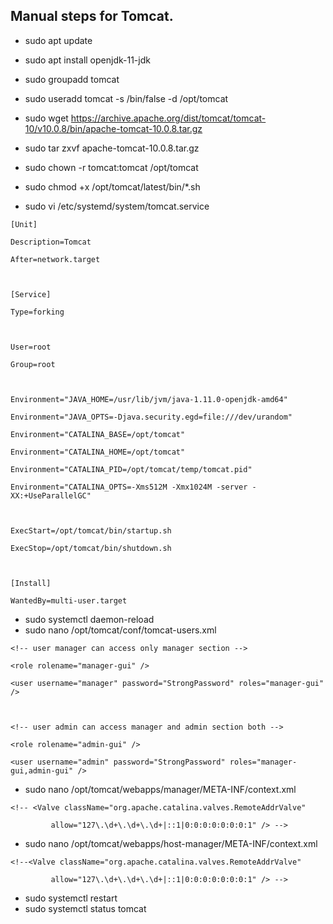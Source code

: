 Manual steps for Tomcat.
-------------------------

* sudo apt update

* sudo apt install openjdk-11-jdk
* sudo groupadd tomcat
* sudo useradd tomcat -s /bin/false -d /opt/tomcat
* sudo wget https://archive.apache.org/dist/tomcat/tomcat-10/v10.0.8/bin/apache-tomcat-10.0.8.tar.gz

* sudo tar zxvf apache-tomcat-10.0.8.tar.gz
* sudo chown -r tomcat:tomcat /opt/tomcat
* sudo chmod +x /opt/tomcat/latest/bin/*.sh
* sudo vi /etc/systemd/system/tomcat.service
```
[Unit]

Description=Tomcat

After=network.target



[Service]

Type=forking



User=root

Group=root



Environment="JAVA_HOME=/usr/lib/jvm/java-1.11.0-openjdk-amd64"

Environment="JAVA_OPTS=-Djava.security.egd=file:///dev/urandom"

Environment="CATALINA_BASE=/opt/tomcat"

Environment="CATALINA_HOME=/opt/tomcat"

Environment="CATALINA_PID=/opt/tomcat/temp/tomcat.pid"

Environment="CATALINA_OPTS=-Xms512M -Xmx1024M -server -XX:+UseParallelGC"



ExecStart=/opt/tomcat/bin/startup.sh

ExecStop=/opt/tomcat/bin/shutdown.sh



[Install]

WantedBy=multi-user.target
```
* sudo systemctl daemon-reload 
* sudo nano /opt/tomcat/conf/tomcat-users.xml
```
<!-- user manager can access only manager section -->

<role rolename="manager-gui" />

<user username="manager" password="StrongPassword" roles="manager-gui" />



<!-- user admin can access manager and admin section both -->

<role rolename="admin-gui" />

<user username="admin" password="StrongPassword" roles="manager-gui,admin-gui" />
```
* sudo nano /opt/tomcat/webapps/manager/META-INF/context.xml
```
<!-- <Valve className="org.apache.catalina.valves.RemoteAddrValve"

         allow="127\.\d+\.\d+\.\d+|::1|0:0:0:0:0:0:0:1" /> -->
```
* sudo nano /opt/tomcat/webapps/host-manager/META-INF/context.xml
```
<!--<Valve className="org.apache.catalina.valves.RemoteAddrValve"

         allow="127\.\d+\.\d+\.\d+|::1|0:0:0:0:0:0:0:1" /> -->
```
* sudo systemctl restart
* sudo systemctl status tomcat
